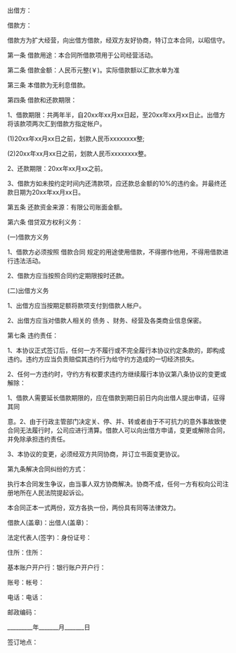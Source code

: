 
 


出借方：


借款方：


借款方为扩大经营，向出借方借款，经双方友好协商，特订立本合同，以昭信守。


第一条 借款用途：本合同所借款项用于公司经营活动。


第二条 借款金额：人民币元整(￥)。实际借款额以汇款水单为准


第三条 本借款为无利息借款。


第四条 借款和还款期限：


1、借款期限：共两年半，自20xx年xx月xx日起，至20xx年xx月xx日止。出借方将该款项两次汇到借款方指定帐户。


(1)20xx年xx月xx日之前，划款人民币xxxxxxxx整;


(2)20xx年xx月xx日之前，划款人民币xxxxxxxx整。


2、还款期限：20xx年xx月xx之前。


3、借款方如未按约定时间内还清款项，应还款总金额的10%的违约金。并最终还款日期为20xx年xx月xx日。


第五条 还款资金来源：有限公司账面金额。


第六条 借贷双方权利义务：


(一)借款方义务


1、借款方必须按照
借款合同
规定的用途使用借款，不得挪作他用，不得用借款进行违法活动。


2、借款方应当按照合同约定期限按时还款。


(二)出借方义务


1、出借方应当按期足额将款项支付到借款人帐户。


2、出借方应当对借款人相关的
债务
、财务、经营及各类商业信息保密。


第七条 违约责任：


1、本协议正式签订后，任何一方不履行或不完全履行本协议约定条款的，即构成违约。违约方应当负责赔偿其违约行为给守约方造成的一切经济损失。


2、任何一方违约时，守约方有权要求违约方继续履行本协议第八条协议的变更或解除：


1、借款人需要延长借款期限的，应在借款到期日前日内向出借人提出申请，征得其同


意。2、由于行政主管部门决定关、停、并、转或者由于不可抗力的意外事故致使合同无法履行时，公司应进行清算。借款人可以向出借方申请，变更或解除合同，并免除承担违约责任。


3、本协议的变更，必须经双方共同协商，并订立书面变更协议。


第九条解决合同纠纷的方式：


执行本合同发生争议，由当事人双方协商解决。协商不成，任何一方有权向公司注册地所在人民法院提起诉讼。


本合同正本一式两份，双方各执一份，两份具有同等法律效力。


借款人(盖章)：出借人(盖章)：


法定代表人(签字)：身份证号：


住所：住所：


基本账户开户行：银行账户开户行：


账号：帐号：


电话：电话：


邮政编码：


_________年_______月_______日


签订地点：
 


 

 
 
 
 
 
  


  
 

  


  


  
 
 
 
 

